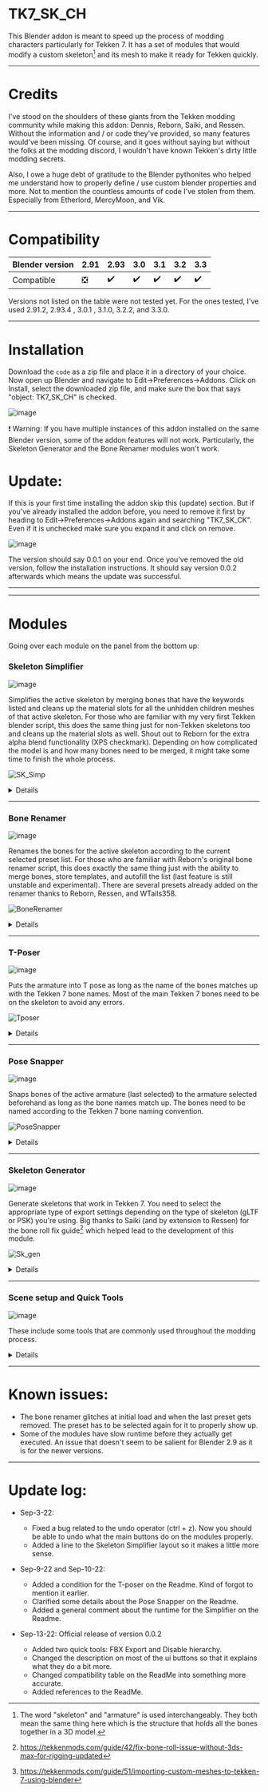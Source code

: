 # TK7_SK_CH
This Blender addon is meant to speed up the process of modding characters particularly for Tekken 7. It has a set of modules that would modify a custom skeleton[^1] and its mesh to make it ready for Tekken quickly.

 - - - -

# Credits
I've stood on the shoulders of these giants from the Tekken modding community while making this addon: Dennis, Reborn, Saiki, and  Ressen. Without the information and / or code they've provided, so many features would've been missing. Of course, and it goes without saying but without the folks at the modding discord, I wouldn't have known Tekken's dirty little modding secrets. 

Also, I owe a huge debt of gratitude to the Blender pythonites who helped me understand how to properly define / use custom blender properties and more. Not to mention the countless amounts of code I've stolen from them. Especially from Etherlord, MercyMoon, and Vik.

 - - - -

# Compatibility

| Blender version | 2.91 | 2.93 | 3.0 |  3.1 | 3.2 | 3.3 |
| ------------- | ------------- | ------------- | ------------- |------------- |------------- |------------- |
| Compatible | :negative_squared_cross_mark:| :heavy_check_mark:  | :heavy_check_mark: | :heavy_check_mark: | :heavy_check_mark: | :heavy_check_mark: |

Versions not listed on the table were not tested yet.
For the ones tested, I've used 2.91.2, 2.93.4 , 3.0.1 , 3.1.0, 3.2.2, and 3.3.0.


 - - - -

# Installation
Download the `code` as a zip file and place it in a directory of your choice.
Now open up Blender and navigate to Edit->Preferences->Addons. Click on Install, select the downloaded zip file, and make sure the box that says "object: TK7_SK_CH" is checked.

![image](https://user-images.githubusercontent.com/99399209/188270597-d74265dd-91db-456d-bf8c-590856f3e4a3.png)


:exclamation: Warning: If you have multiple instances of this addon installed on the same Blender version, some of the addon features will not work. Particularly, the Skeleton Generator and the Bone Renamer modules won't work. 


# Update:
If this is your first time installing the addon skip this (update) section. But if you've already installed the addon before, you need to remove it first by heading to Edit->Preferences->Addons again and searching "TK7_SK_CK". Even if it is unchecked make sure you expand it and click on remove.

![image](https://user-images.githubusercontent.com/99399209/190016274-7aabacbf-3421-4678-92d3-e7b84cf9c025.jpg)

The version should say 0.0.1 on your end. Once you've removed the old version, follow the installation instructions. It should say version 0.0.2 afterwards which means the update was successful.


 - - - -
 - - - -

# Modules
Going over each module on the panel from the bottom up:
 ### Skeleton Simplifier ###
  ![image](https://user-images.githubusercontent.com/99399209/190009039-07c216a1-0d38-4d49-9402-1ed87c7006a2.png)


Simplifies the active skeleton by merging bones that have the keywords listed and cleans up the material slots for all the unhidden children meshes of that active skeleton. For those who are familiar with my very first Tekken blender script, this does the same thing just for non-Tekken skeletons too and cleans up the material slots as well. Shout out to Reborn for the extra alpha blend functionality (XPS checkmark). Depending on how complicated the model is and how many bones need to be merged, it might take some time to finish the whole process. 

![SK_Simp](https://user-images.githubusercontent.com/99399209/188280415-2795bca8-f86d-48d0-8497-6449ca6a575b.gif)

<details>
  <summary>Details</summary>
  
   What it does:
  * Merges all bones weights that have the keywords listed in their names (ex: "ctr", "null", "offset",  ...) to thier parents (or ancestors).
  * Connects the main bones in the skeleton (such as the spine bones, limb bones, etc). 
  * Removes duplicate materials with different names but the exact same shader properties (material slot clean up). 
  
  Options:
  * Keep bone orientation: tries to preserve the bones' general direction while connecting them. 
  * remove bones: removes all the bones that contain listed strings (ex: "ctr", "null", "offset",  ...) in their name from the skeleton after they've got merged (Optional).
  * Join meshes: Joins the children meshes or separate them according to the materials (Either join or separate by material slots).
  * XPS: Cleans up the alpha blend settings of your mesh (Optional).
  

  Conditions for proper activation:
  * Object mode or Edit mode.
  * Applied on a single active armature on the viewport.
  * All the viewport transfroms should be applied on the skeleton prior (Ctrl + A ---> All tranforms)
  * Children meshes of the armature should all be visible on the viewport.


</details>

 - - - -

 ### Bone Renamer ###

![image](https://user-images.githubusercontent.com/99399209/190012511-8fcbf0b8-a24b-4fbe-8ca5-6ae5754cfce9.png)

Renames the bones for the active skeleton according to the current selected preset list. For those who are familiar with Reborn's original bone renamer script, this does exactly the same thing just with the ability to merge bones, store templates, and autofill the list (last feature is still unstable and experimental). There are several presets already added on the renamer thanks to Reborn, Ressen, and WTails358.

![BoneRenamer](https://user-images.githubusercontent.com/99399209/188280431-c323d60a-8c8a-4529-ac34-47806fc8ce36.gif)


<details>
  <summary>Details</summary>
  
   What it does:
   * Renames the bones of an active armature.
   * Stores renaming lists as presets for later use.
   * Allows modifying the renaming list through the UI.
   
   Options:
   * Auto bone matching: Autofills the list based on detected matching bones (Optional, Experimental, and only works for custom skeleton structures with certain features).
   * Merge bones with same / similar weights: merges bone weights for the bones that end up with the a same or similar name (Optional). The parent would be the first renamed bone if the new bone names are identical. 

  Conditions for proper activation:
  * Object mode or edit mode.
  * Applied on a single active armature on the viewport.
  * All the viewport transfroms should be applied on the skeleton (Ctrl + A ---> All tranforms) as well as the pose for the auto-populate to function properly. 



</details>

 - - - -

 ### T-Poser ###
 ![image](https://user-images.githubusercontent.com/99399209/188228392-31d948dc-9207-40eb-a8fb-095c5b9d74ff.png)

Puts the armature into T pose as long as the name of the bones matches up with the Tekken 7 bone names. Most of the main Tekken 7 bones need to be on the skeleton to avoid any errors.
 
![Tposer](https://user-images.githubusercontent.com/99399209/188280453-fd3c1dfc-930a-4846-aaa4-749f2d9dc532.gif)

 
 <details>
  <summary>Details</summary>
  
   What it does:
   * T-poses most of the main bones in a skeleton as long as the bone names follow Tekken 7's naming convetion (except for the head bone).

   Options:
   * Fix armature: connects the limb bones together in edit mode to make the skeleton ready for T posing (Optional).
   * Fix finger tips: rotates the finger tip bones so that they're pointing in the direction of the mesh they control (Optional).
   * Apply to spine bones: Attemps to make the spine bones line up vertically in pose mode (Optional).

  Conditions for proper activation:
  * Object mode or pose mode.
  * Applied on a single active armature on the viewport.
  * Most of the main Tekken 7 bones need to be present (Hand bones, spine bones, limb bones, and Neck)
  * All the viewport transfroms should be applied on the skeleton (Ctrl + A ---> All tranforms) as well as the pose (i.e. pose needs to be applied too).
  * The bones need to be already in the correct position so that the T-poser can rotate them properly.



</details>

 - - - -
 
 
 ### Pose Snapper ###
 ![image](https://user-images.githubusercontent.com/99399209/188228550-4b498802-29fa-4ab8-a8d9-7e95b75fb20c.png)
 
 Snaps bones of the active armature (last selected) to the armature selected beforehand as long as the bone names match up. The bones need to be named according to the Tekken 7 bone naming convention.
 
![PoseSnapper](https://user-images.githubusercontent.com/99399209/188280485-e8303403-6532-4200-bb5a-4fafcbf9e09d.gif)

 
  <details>
  <summary>Details</summary>
  
   What it does:
   * Snaps bones with matching names in pose mode to their corresponding psotion on the other selected armature.
   * Moves individual bones in pose mode sp that they line up.
   
   Options:
   * Autoscale: scales the entire skeleton so that the Spine1 bones line up (Optional).
   * Simple mode: moves individual bones locations in pose mode so bones with identical names between the 2 selected skeleton line up.
   * Advanced mode: moves and scales individual bones in pose mode so bones with identical names between the 2 selected skeleton line up (Experimental).


  Conditions for proper activation:
  * Object mode or pose mode.
  * Applied when exactly 2 selected armatures are selected and the adjustments will be applied to the one selected last as long as the bone names match up.
  * Most of the main Tekken 7 bones need to be present (Hand bones, spine bones, limb bones, and Neck)
  * All the viewport transfroms should be applied on the skeleton (Ctrl + A ---> All tranforms) as well as the pose (i.e. pose needs to be applied too). 



</details>

 - - - -
  
 ### Skeleton Generator ###
 ![image](https://user-images.githubusercontent.com/99399209/188228602-94363f1f-8538-4151-913e-09d6573976ca.png)
 
 Generate skeletons that work in Tekken 7. You need to select the appropriate type of export settings depending on the type of skeleton (gLTF or PSK) you're using. Big thanks to Saiki (and by extension to Ressen) for the bone roll fix guide[^2] which helped lead to the development of this module.

![Sk_gen](https://user-images.githubusercontent.com/99399209/188280510-d6884bc1-e1f6-496b-94b7-e8743fd81711.gif)

  <details>
  <summary>Details</summary>
  
   What it does:
   * Generate the skeletons for the Tekken 7 cast that work in Tekken 7 (only the skeletons without the meshes).
   * Genrates gLTF and PSK variants of the skeletons.
   * Genrates skeleton variants that have all the bones or the main bones only (any bone that doesn't have "offset" or "null" in its name)


  Conditions for proper activation:
  * Object mode



</details>

 - - - -

 
 ### Scene setup and Quick Tools ###
 ![image](https://user-images.githubusercontent.com/99399209/190008787-be57df7e-77ee-4171-8b4e-743b48b9d15a.png)

 
These include some tools that are commonly used throughout the modding process.

<details>
  <summary>Details</summary>
  
* Scene setup: adjusts the scene units based on the info Dennis provided on the original custom mesh guide[^3]. It also changes the clip settings of the viewport.
* FBX Export: Exports an active armature with the appropriate export settings for Tekken7 as long as the blend file is saved and there's one armature in the scene.
* Merge bones to: merges the weights of the bones to each bones' parent or to the last selected bone (active bone). The bones need to selected in edit mode.
* Apply Pose: applies the pose (go figure) of the active armature. 
* Fix bones: snaps the bones of the last selected armature (active armature) to the armature selected before it in edit mode and adds bones if needed and corrects the bone hierarchy.
* Disable hierarchy: temporarily disables the bone hierarchy allowing isolated movement / adjustment of bones in pose mode.
 

</details>

 
 - - - -

# Known issues:

* The bone renamer glitches at initial load and when the last preset gets removed. The preset has to be selected again for it to properly show up. 
* Some of the modules have slow runtime before they actually get executed. An issue that doesn't seem to be salient for Blender 2.9 as it is for the newer versions.

 

 - - - -

# Update log:

* Sep-3-22: 
   * Fixed a bug related to the undo operator (ctrl + z). Now you should be able to undo what the main buttons do on the modules properly.
   * Added a line to the Skeleton Simplifier layout so it makes a little more sense.

* Sep-9-22 and Sep-10-22: 
   * Added a condition for the T-poser on the Readme. Kind of forgot to mention it earlier.
   * Clarified some details about the Pose Snapper on the Readme.
   * Added a general comment about the runtime for the Simplifier on the Readme.

* Sep-13-22: Official release of version 0.0.2
   * Added two quick tools: FBX Export and Disable hierarchy.
   * Changed the description on most of the ui buttons so that it explains what they do a bit more.
   * Changed compatibility table on the ReadMe into something more accurate.
   * Added references to the ReadMe.


[^1]: The word "skeleton" and "armature" is used interchangeably. They both mean the same thing here which is the structure that holds all the bones together in a 3D model.
[^2]: https://tekkenmods.com/guide/42/fix-bone-roll-issue-without-3ds-max-for-rigging-updated
[^3]: https://tekkenmods.com/guide/51/importing-custom-meshes-to-tekken-7-using-blender

